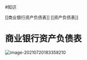 
#知识 

[[商业银行资产负债表]]
[[资产负债表]]


# 商业银行资产负债表





![image-20210720183358210](image-20210720183358210.png)